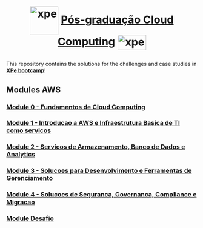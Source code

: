 # <p align="center" style="margin-top: 0px;"><img align="center" alt="xpe" height="75" width="75" src="https://user-images.githubusercontent.com/48625700/195990032-7cf8a32a-40a8-496a-bf12-30acadf8c4cb.svg"> [Pós-graduação Cloud Computing](https://www.xpeducacao.com.br/pos-graduacao/pos-cloud-computing) <img align="center" alt="xpe" height="40" width="75" src="https://user-images.githubusercontent.com/48625700/195990434-47cbacbb-8a78-427f-8f5a-7b1640f90819.png">

This repository contains the solutions for the challenges and case studies in **[XPe bootcamp](https://www.xpeducacao.com.br/pos-graduacao/pos-cloud-computing)**!

## Modules AWS

### [Module 0 - Fundamentos de Cloud Computing](https://github.com/pmarcelojr/pos-edc-xpe-cloud/tree/main/Bootcamp_AWS_Cloud/Module_0)

### [Module 1 - Introducao a AWS e Infraestrutura Basica de TI como servicos](https://github.com/pmarcelojr/pos-edc-xpe-cloud/tree/main/Bootcamp_AWS_Cloud/Module_1)

### [Module 2 - Servicos de Armazenamento, Banco de Dados e Analytics](https://github.com/pmarcelojr/pos-edc-xpe-cloud/tree/main/Bootcamp_AWS_Cloud/Module_2)

### [Module 3 - Solucoes para Desenvolvimento e Ferramentas de Gerenciamento](https://github.com/pmarcelojr/pos-edc-xpe-cloud/tree/main/Bootcamp_AWS_Cloud/Module_3)

### [Module 4 - Solucoes de Seguranca, Governanca, Compliance e Migracao](https://github.com/pmarcelojr/pos-edc-xpe-cloud/tree/main/Bootcamp_AWS_Cloud/Module_4)

### [Module Desafio](https://github.com/pmarcelojr/pos-edc-xpe-cloud/tree/main/Bootcamp_AWS_Cloud/Module_Desafio)
